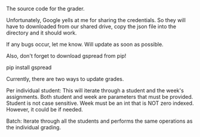 The source code for the grader.

Unfortunately, Google yells at me for sharing the credentials.
So they will have to downloaded from our shared drive, copy the json file
into the directory and it should work.

If any bugs occur, let me know. Will update as soon as possible.


Also, don't forget to download gspread from pip!

pip install gspread


Currently, there are two ways to update grades.

Per individual student:
  This will iterate through a student and the week's assignments. Both student and week are parameters that must be provided. Student is not case sensitive. Week must be an int that is NOT zero indexed. However, it could be if needed.

Batch:
  Iterate through all the students and performs the same operations as the individual grading.
